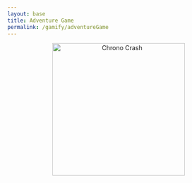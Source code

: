 ```yaml
---
layout: base
title: Adventure Game
permalink: /gamify/adventureGame
---
```


<div id="gameContainer">
    <div id="promptDropDown" class="promptDropDown" style="z-index: 9999"></div>
    <img src="{{site.baseurl}}/images/gamify/chronocrash.png" alt="Chrono Crash" id="overlayImage">
    <canvas id='gameCanvas'></canvas>
</div>

<script type="module">
    import GameControl from '{{site.baseurl}}/assets/js/adventureGame/GameControl.js';
    const path = "{{site.baseurl}}";
    new GameControl(path).start();
</script>

<style>
    #gameContainer {
        position: relative;
        text-align: center;
        min-height: 60vh; /* Ensure the game container takes up most of the viewport height */
        margin-bottom: 20vh; /* Add space at the bottom for the footer */
    }

    #overlayImage {
        width: 300px; /* Set a specific width to make the image smaller */
        height: auto;
        margin-bottom: 10px; /* Reduce space between the image and the canvas */
    }

    #gameCanvas {
        display: block;
        margin: 0 auto; /* Center the canvas */
    }
</style>